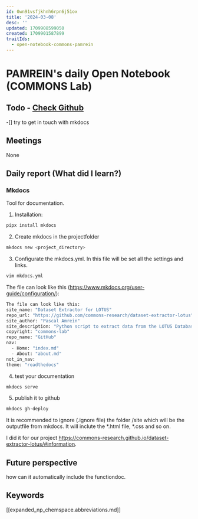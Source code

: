```yaml
---
id: 0wn91vsfjkhnh6rpn6j51ox
title: '2024-03-08'
desc: ''
updated: 1709908599050
created: 1709901587899
traitIds:
  - open-notebook-commons-pamrein
---
```


# PAMREIN's daily Open Notebook (COMMONS Lab)

## Todo - [Check Github](https://github.com/orgs/commons-research/projects/2/views/1)
-[] try to get in touch with mkdocs


## Meetings
None


## Daily report (What did I learn?)

### Mkdocs
Tool for documentation.

1. Installation:
```bash
pipx install mkdocs
```

2. Create mkdocs in the projectfolder
```bash
mkdocs new <project_directory>
```

3. Configurate the mkdocs.yml. In this file will be set all the settings and links.
```bash
vim mkdocs.yml
```

The file can look like this (<https://www.mkdocs.org/user-guide/configuration/>):
```bash
The file can look like this:
site_name: "Dataset Extractor for LOTUS"
repo_url: "https://github.com/commons-research/dataset-extractor-lotus"
site_author: "Pascal Amrein"
site_description: "Python script to extract data from the LOTUS Database"
copyright: "commons-lab"
repo_name: "GitHub"
nav:
  - Home: "index.md"
  - About: "about.md"
not_in_nav:
theme: "readthedocs"
```

4. test your documentation
```bash
mkdocs serve
```

5. publish it to github
```bash
mkdocs gh-deploy
```

It is recommended to ignore (.ignore file) the folder /site which will be the outputfile from mkdocs. It will inclute the *.html file, *.css and so on.


I did it for our project <https://commons-research.github.io/dataset-extractor-lotus/#information>.


## Future perspective
how can it automatically include the functiondoc.


## Keywords
[[expanded_np_chemspace.abbreviations.md]]
